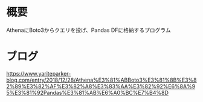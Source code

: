 # 概要
AthenaにBoto3からクエリを投げ、Pandas DFに格納するプログラム

# ブログ
https://www.yariteparker-blog.com/entry/2018/12/28/Athena%E3%81%ABBoto3%E3%81%8B%E3%82%89%E3%82%AF%E3%82%A8%E3%83%AA%E3%82%92%E6%8A%95%E3%81%92Pandas%E3%81%AB%E6%A0%BC%E7%B4%8D
